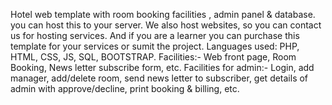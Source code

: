 Hotel web template with room booking facilities , admin panel & database.
you can host this to your server. We also host  websites, so you can contact us for hosting services. And if you are a learner you can purchase this template for your services or sumit the project.
Languages used: PHP, HTML, CSS, JS, SQL, BOOTSTRAP.
Facilities:- Web front page, Room Booking, News letter subscribe form, etc.
Facilities for admin:- Login, add manager, add/delete room, send news letter to subscriber, get details of admin with approve/decline, print booking & billing, etc.

